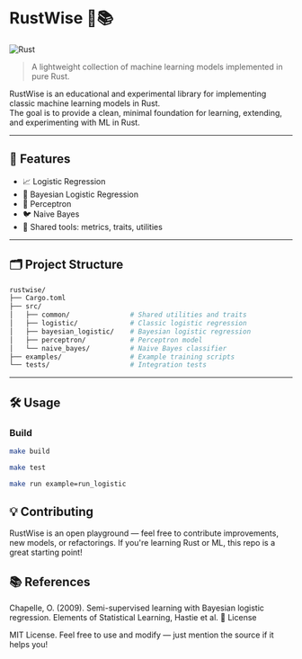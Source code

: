 # RustWise 🦀📚

![Rust](https://github.com/gwenmabon/rustwise/actions/workflows/ci.yml/badge.svg)

> A lightweight collection of machine learning models implemented in pure Rust.

RustWise is an educational and experimental library for implementing classic machine learning models in Rust.  
The goal is to provide a clean, minimal foundation for learning, extending, and experimenting with ML in Rust.

---

## 🚀 Features

- 📈 Logistic Regression
- 🔁 Bayesian Logistic Regression
- 🧠 Perceptron
- 🐦 Naive Bayes
- 🧰 Shared tools: metrics, traits, utilities

---

## 🗂 Project Structure
```bash
rustwise/
├── Cargo.toml
├── src/
│   ├── common/               # Shared utilities and traits
│   ├── logistic/             # Classic logistic regression
│   ├── bayesian_logistic/    # Bayesian logistic regression
│   ├── perceptron/           # Perceptron model
│   └── naive_bayes/          # Naive Bayes classifier
├── examples/                 # Example training scripts
└── tests/                    # Integration tests
```



---

## 🛠 Usage

### Build

```bash
make build
```
```bash
make test
```
```bash
make run example=run_logistic
```

## 💡 Contributing

RustWise is an open playground — feel free to contribute improvements, new models, or refactorings.
If you're learning Rust or ML, this repo is a great starting point!

## 📚 References

Chapelle, O. (2009). Semi-supervised learning with Bayesian logistic regression.
Elements of Statistical Learning, Hastie et al.
🐛 License

MIT License.
Feel free to use and modify — just mention the source if it helps you!